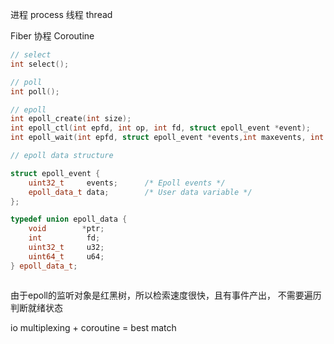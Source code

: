 
进程    process
线程    thread

Fiber       协程
Coroutine

```cpp
// select
int select();

// poll
int poll();

// epoll
int epoll_create(int size);
int epoll_ctl(int epfd, int op, int fd, struct epoll_event *event);
int epoll_wait(int epfd, struct epoll_event *events,int maxevents, int timeout);


```

```cpp
// epoll data structure

struct epoll_event {
    uint32_t     events;      /* Epoll events */
    epoll_data_t data;        /* User data variable */
};

typedef union epoll_data {
    void        *ptr;
    int          fd;
    uint32_t     u32;
    uint64_t     u64;
} epoll_data_t;



```

由于epoll的监听对象是红黑树，所以检索速度很快，且有事件产出，
不需要遍历判断就绪状态

io multiplexing + coroutine  = best match

